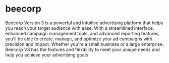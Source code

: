 # beecorp
Beecorp Version 3 is a powerful and intuitive advertising platform that helps you reach your target audience with ease. With a streamlined interface, enhanced campaign management tools, and advanced reporting features, you'll be able to create, manage, and optimize your ad campaigns with precision and impact. Whether you're a small business or a large enterprise, Beecorp V3 has the features and flexibility to meet your unique needs and help you achieve your advertising goals
